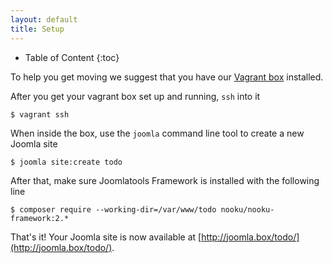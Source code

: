 ```yaml
---
layout: default
title: Setup
---
```


* Table of Content
{:toc}

To help you get moving we suggest that you have our [Vagrant box](/tools/vagrant.html) installed.

After you get your vagrant box set up and running, `ssh` into it

    $ vagrant ssh

When inside the box, use the `joomla` command line tool to create a new Joomla site

    $ joomla site:create todo

After that, make sure Joomlatools Framework is installed with the following line

    $ composer require --working-dir=/var/www/todo nooku/nooku-framework:2.*

That's it! Your Joomla site is now available at [http://joomla.box/todo/](http://joomla.box/todo/).
